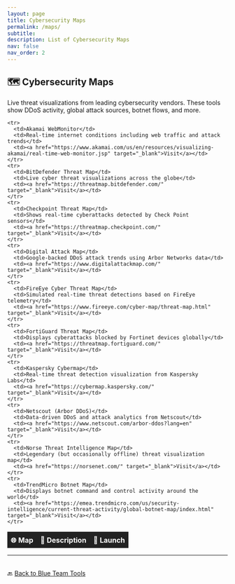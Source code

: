```yaml
---
layout: page
title: Cybersecurity Maps
permalink: /maps/
subtitle:  
description: List of Cybersecurity Maps
nav: false
nav_order: 2
---
```


## 🗺️ Cybersecurity Maps

Live threat visualizations from leading cybersecurity vendors. These tools show DDoS activity, global attack sources, botnet flows, and more.

<table style="width: 100%; border-collapse: collapse; margin-top: 1rem;">
  <thead>
    <tr style="background-color: #222; color: white;">
      <th style="padding: 0.5rem;">🌐 Map</th>
      <th style="padding: 0.5rem;">📝 Description</th>
      <th style="padding: 0.5rem;">🚀 Launch</th>
    </tr>
  </thead>
  <tbody>

    <tr>
      <td>Akamai WebMonitor</td>
      <td>Real-time internet conditions including web traffic and attack trends</td>
      <td><a href="https://www.akamai.com/us/en/resources/visualizing-akamai/real-time-web-monitor.jsp" target="_blank">Visit</a></td>
    </tr>
    <tr>
      <td>BitDefender Threat Map</td>
      <td>Live cyber threat visualizations across the globe</td>
      <td><a href="https://threatmap.bitdefender.com/" target="_blank">Visit</a></td>
    </tr>
    <tr>
      <td>Checkpoint Threat Map</td>
      <td>Shows real-time cyberattacks detected by Check Point sensors</td>
      <td><a href="https://threatmap.checkpoint.com/" target="_blank">Visit</a></td>
    </tr>
    <tr>
      <td>Digital Attack Map</td>
      <td>Google-backed DDoS attack trends using Arbor Networks data</td>
      <td><a href="https://www.digitalattackmap.com/" target="_blank">Visit</a></td>
    </tr>
    <tr>
      <td>FireEye Cyber Threat Map</td>
      <td>Simulated real-time threat detections based on FireEye telemetry</td>
      <td><a href="https://www.fireeye.com/cyber-map/threat-map.html" target="_blank">Visit</a></td>
    </tr>
    <tr>
      <td>FortiGuard Threat Map</td>
      <td>Displays cyberattacks blocked by Fortinet devices globally</td>
      <td><a href="https://threatmap.fortiguard.com/" target="_blank">Visit</a></td>
    </tr>
    <tr>
      <td>Kaspersky Cybermap</td>
      <td>Real-time threat detection visualization from Kaspersky Labs</td>
      <td><a href="https://cybermap.kaspersky.com/" target="_blank">Visit</a></td>
    </tr>
    <tr>
      <td>Netscout (Arbor DDoS)</td>
      <td>Data-driven DDoS and attack analytics from Netscout</td>
      <td><a href="https://www.netscout.com/arbor-ddos?lang=en" target="_blank">Visit</a></td>
    </tr>
    <tr>
      <td>Norse Threat Intelligence Map</td>
      <td>Legendary (but occasionally offline) threat visualization map</td>
      <td><a href="https://norsenet.com/" target="_blank">Visit</a></td>
    </tr>
    <tr>
      <td>TrendMicro Botnet Map</td>
      <td>Displays botnet command and control activity around the world</td>
      <td><a href="https://emea.trendmicro.com/us/security-intelligence/current-threat-activity/global-botnet-map/index.html" target="_blank">Visit</a></td>
    </tr>

  </tbody>
</table>

---

<p style="margin-top: 2rem;">
  🔙 <a href="/blue-team/">Back to Blue Team Tools</a>
</p>
